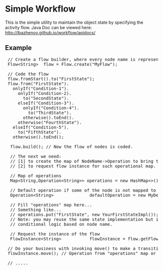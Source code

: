 # Simple Workflow
This is the simple utility to maintain the object state by specifying the activity flow.
Java Doc can be viewed here: http://lbazhenov.github.io/workflow/apidocs/

## Example
<pre>
 // Create a flow builder, where every node name is represented by String value
 Flow&lt;String&gt;  flow = Flow.create("MyFlow");
 
 // Code the flow
 flow.fromStart().to("FirstState");
 flow.from("FirstState").
   onlyIf("Condition-1").
     onlyIf("Condition-2).
       to("SecondState").
     elseIf("Condition-3").
       onlyIf("Condition-4").
         to("ThirdState").
       otherwise().toEnd().
     otherwise("FourthState").
   elseIf("Condition-5").
     to("FifthState").
   otherwise().toEnd();
   
  flow.build(); // Now the flow of nodes is coded. 
  
  // The next we need:
  // [1] to create the map of NodeName->Operation to bring the actual execution for each node.
  // [2] to request flow instance for such operational map.

  // Map of operations
  Map&lt;String,Operation&lt;String&gt;&gt; operations = new HashMap&lt;&gt;();
  
  // Default operation if some of the node is not mapped to operation. It's optional
  Operation&lt;String&gt;              defaultOperation = new MyDefaultOperation();  
 
  // Fill "operations" map here...
  // Something like...
  // operations.put("FirstState", new YourFirstStateImpl());
  // Note: you may reuse the same state implementation but in this case it will require 
  // conditional logic based on node name.
  
  // Request the instance of the flow
  FlowInstance&lt;String&gt;           flowInstance = flow.getFlowInstance(operations, defaultOperation);   
 
 // Do your business with invoking move() to make a transition...
 flowInstance.move(); // Operation from "operations" map or default one is used to make a call back 
 
 // .....
</pre>
